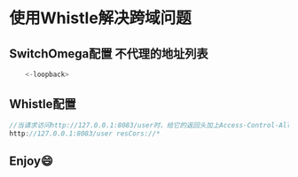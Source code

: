 # 使用Whistle解决跨域问题
## SwitchOmega配置 不代理的地址列表
```js
    <-loopback>
```
## Whistle配置
```js
//当请求访问http://127.0.0.1:8083/user时，给它的返回头加上Access-Control-Allow-Origin:*，所以我们的客户端可以访问
http://127.0.0.1:8083/user resCors://*
```
## Enjoy😄